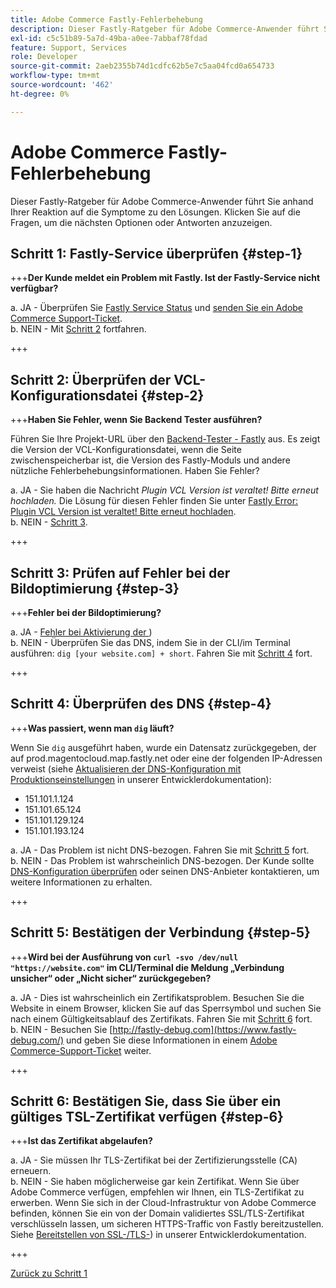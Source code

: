 ```yaml
---
title: Adobe Commerce Fastly-Fehlerbehebung
description: Dieser Fastly-Ratgeber für Adobe Commerce-Anwender führt Sie anhand Ihrer Reaktion auf die Symptome zu den Lösungen. Klicken Sie auf die Fragen, um die nächsten Optionen oder Antworten anzuzeigen.
exl-id: c5c51b89-5a7d-49ba-a0ee-7abbaf78fdad
feature: Support, Services
role: Developer
source-git-commit: 2aeb2355b74d1cdfc62b5e7c5aa04fcd0a654733
workflow-type: tm+mt
source-wordcount: '462'
ht-degree: 0%

---
```


# Adobe Commerce Fastly-Fehlerbehebung

Dieser Fastly-Ratgeber für Adobe Commerce-Anwender führt Sie anhand Ihrer Reaktion auf die Symptome zu den Lösungen. Klicken Sie auf die Fragen, um die nächsten Optionen oder Antworten anzuzeigen.

## Schritt 1: Fastly-Service überprüfen {#step-1}

+++**Der Kunde meldet ein Problem mit Fastly. Ist der Fastly-Service nicht verfügbar?**

a. JA - Überprüfen Sie [Fastly Service Status](https://status.fastly.com/) und [senden Sie ein Adobe Commerce Support-Ticket](/help/help-center-guide/help-center/magento-help-center-user-guide.md#submit-ticket).\
b. NEIN - Mit [Schritt 2](#step-2) fortfahren.

+++

## Schritt 2: Überprüfen der VCL-Konfigurationsdatei {#step-2}

+++**Haben Sie Fehler, wenn Sie Backend Tester ausführen?**

Führen Sie Ihre Projekt-URL über den [Backend-Tester - Fastly](https://magento-tester.global.ssl.fastly.net/magento-tester/) aus. Es zeigt die Version der VCL-Konfigurationsdatei, wenn die Seite zwischenspeicherbar ist, die Version des Fastly-Moduls und andere nützliche Fehlerbehebungsinformationen. Haben Sie Fehler?

a. JA - Sie haben die Nachricht _Plugin VCL Version ist veraltet! Bitte erneut hochladen._ Die Lösung für diesen Fehler finden Sie unter [Fastly Error: Plugin VCL Version ist veraltet! Bitte erneut hochladen](/help/troubleshooting/miscellaneous/fastly-error-plugin-vcl-version-is-outdated-please-re-upload.md).\
b. NEIN - [Schritt 3](#step-3).

+++

## Schritt 3: Prüfen auf Fehler bei der Bildoptimierung {#step-3}

+++**Fehler bei der Bildoptimierung?**

a. JA - [Fehler bei Aktivierung der ](/help/troubleshooting/miscellaneous/error-enabling-image-optimization-in-magento-commerce.md))\
b. NEIN - Überprüfen Sie das DNS, indem Sie in der CLI/im Terminal ausführen: `dig [your website.com] + short`. Fahren Sie mit [Schritt 4](#step-4) fort.

+++

## Schritt 4: Überprüfen des DNS {#step-4}

+++**Was passiert, wenn man `dig` läuft?**

Wenn Sie `dig` ausgeführt haben, wurde ein Datensatz zurückgegeben, der auf prod.magentocloud.map.fastly.net oder eine der folgenden IP-Adressen verweist (siehe [Aktualisieren der DNS-Konfiguration mit Produktionseinstellungen](https://experienceleague.adobe.com/de/docs/commerce-cloud-service/user-guide/launch/checklist#update-dns-configuration-with-production-settings) in unserer Entwicklerdokumentation):

* 151.101.1.124
* 151.101.65.124
* 151.101.129.124
* 151.101.193.124

a. JA - Das Problem ist nicht DNS-bezogen. Fahren Sie mit [Schritt 5](#step-5) fort.\
b. NEIN - Das Problem ist wahrscheinlich DNS-bezogen. Der Kunde sollte [DNS-Konfiguration überprüfen](https://experienceleague.adobe.com/de/docs/commerce-cloud-service/user-guide/launch/checklist#update-dns-configuration-with-production-settings) oder seinen DNS-Anbieter kontaktieren, um weitere Informationen zu erhalten.

+++

## Schritt 5: Bestätigen der Verbindung {#step-5}

+++**Wird bei der Ausführung von `curl -svo /dev/null "https://website.com"` im CLI/Terminal die Meldung „Verbindung unsicher“ oder „Nicht sicher“ zurückgegeben?**

a. JA - Dies ist wahrscheinlich ein Zertifikatsproblem. Besuchen Sie die Website in einem Browser, klicken Sie auf das Sperrsymbol und suchen Sie nach einem Gültigkeitsablauf des Zertifikats. Fahren Sie mit [Schritt 6](#step-6) fort.\
b. NEIN - Besuchen Sie [http://fastly-debug.com](https://www.fastly-debug.com/) und geben Sie diese Informationen in einem [Adobe Commerce-Support-Ticket](/help/help-center-guide/help-center/magento-help-center-user-guide.md#submit-ticket) weiter.

+++

## Schritt 6: Bestätigen Sie, dass Sie über ein gültiges TSL-Zertifikat verfügen {#step-6}

+++**Ist das Zertifikat abgelaufen?**

a. JA - Sie müssen Ihr TLS-Zertifikat bei der Zertifizierungsstelle (CA) erneuern.\
b. NEIN - Sie haben möglicherweise gar kein Zertifikat. Wenn Sie über Adobe Commerce verfügen, empfehlen wir Ihnen, ein TLS-Zertifikat zu erwerben. Wenn Sie sich in der Cloud-Infrastruktur von Adobe Commerce befinden, können Sie ein von der Domain validiertes SSL/TLS-Zertifikat verschlüsseln lassen, um sicheren HTTPS-Traffic von Fastly bereitzustellen. Siehe [Bereitstellen von SSL-/TLS-](https://experienceleague.adobe.com/de/docs/commerce-cloud-service/user-guide/cdn/setup-fastly/fastly-configuration#provision-ssltls-certificates)) in unserer Entwicklerdokumentation.

+++

[Zurück zu Schritt 1](#step-1)

